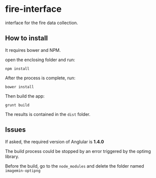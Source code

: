# fire-interface

interface for the fire data collection.

## How to install

It requires bower and NPM.

open the enclosing folder and run:

```
npm install
```

After the process is complete, run:

```
bower install
```

Then build the app:

```
grunt build
```

The results is contained in the `dist` folder.

## Issues

If asked, the required version of Anglular is **1.4.0**

The build process could be stopped by an error triggered by the optimg library.

Before the build, go to the `node_modules` and delete the folder named `imagemin-optipng`

